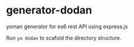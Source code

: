 # generator-dodan
yoman generator for es6 rest API using express.js

Run ```yo dodan``` to scafold the directory structure.
